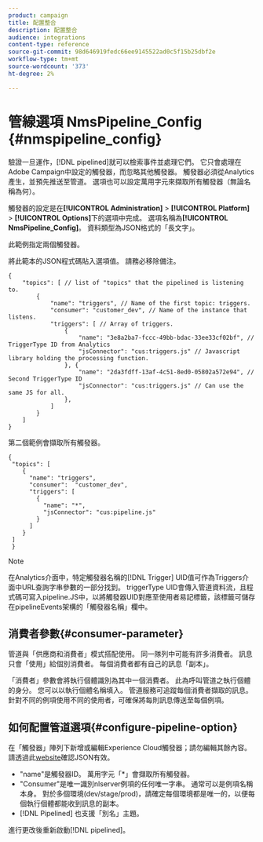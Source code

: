 ```yaml
---
product: campaign
title: 配置整合
description: 配置整合
audience: integrations
content-type: reference
source-git-commit: 98d646919fedc66ee9145522ad0c5f15b25dbf2e
workflow-type: tm+mt
source-wordcount: '373'
ht-degree: 2%

---
```



# 管線選項 NmsPipeline_Config {#nmspipeline_config}

驗證一旦運作，[!DNL pipelined]就可以檢索事件並處理它們。 它只會處理在Adobe Campaign中設定的觸發器，而忽略其他觸發器。 觸發器必須從Analytics產生，並預先推送至管道。
選項也可以設定萬用字元來擷取所有觸發器（無論名稱為何）。

觸發器的設定是在&#x200B;**[!UICONTROL Administration]** > **[!UICONTROL Platform]** > **[!UICONTROL Options]**&#x200B;下的選項中完成。 選項名稱為&#x200B;**[!UICONTROL NmsPipeline_Config]**。 資料類型為JSON格式的「長文字」。

此範例指定兩個觸發器。

將此範本的JSON程式碼貼入選項值。 請務必移除備注。

```
{
    "topics": [ // list of "topics" that the pipelined is listening to.
        {
            "name": "triggers", // Name of the first topic: triggers.
            "consumer": "customer_dev", // Name of the instance that listens. 
            "triggers": [ // Array of triggers. 
                {
                    "name": "3e8a2ba7-fccc-49bb-bdac-33ee33cf02bf", // TriggerType ID from Analytics 
                    "jsConnector": "cus:triggers.js" // Javascript library holding the processing function.
                }, {
                    "name": "2da3fdff-13af-4c51-8ed0-05802a572e94", // Second TriggerType ID 
                    "jsConnector": "cus:triggers.js" // Can use the same JS for all.
                },
            ]
        }
    ]
}
```

第二個範例會擷取所有觸發器。

```
{
 "topics": [
    {
      "name": "triggers",
      "consumer":  "customer_dev",
      "triggers": [
        {
          "name": "*",
          "jsConnector": "cus:pipeline.js"
        }
      ]
    }
 ]
 }
```

>[!NOTE]
>
>在Analytics介面中，特定觸發器名稱的[!DNL Trigger] UID值可作為Triggers介面中URL查詢字串參數的一部分找到。 triggerType UID會傳入管道資料流，且程式碼可寫入pipeline.JS中，以將觸發器UID對應至使用者易記標籤，該標籤可儲存在pipelineEvents架構的「觸發器名稱」欄中。

## 消費者參數{#consumer-parameter}

管道與「供應商和消費者」模式搭配使用。 同一隊列中可能有許多消費者。 訊息只會「使用」給個別消費者。 每個消費者都有自己的訊息「副本」。

「消費者」參數會將執行個體識別為其中一個消費者。 此為呼叫管道之執行個體的身分。 您可以以執行個體名稱填入。 管道服務可追蹤每個消費者擷取的訊息。 針對不同的例項使用不同的使用者，可確保將每則訊息傳送至每個例項。

## 如何配置管道選項{#configure-pipeline-option}

在「觸發器」陣列下新增或編輯Experience Cloud觸發器；請勿編輯其餘內容。
請透過此[website](http://jsonlint.com/)確認JSON有效。

* &quot;name&quot;是觸發器ID。 萬用字元「*」會擷取所有觸發器。
* &quot;Consumer&quot;是唯一識別nlserver例項的任何唯一字串。 通常可以是例項名稱本身。 對於多個環境(dev/stage/prod)，請確定每個環境都是唯一的，以便每個執行個體都能收到訊息的副本。
* [!DNL Pipelined] 也支援「別名」主題。

進行更改後重新啟動[!DNL pipelined]。

